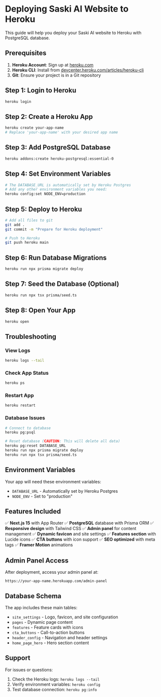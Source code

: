# Deploying Saski AI Website to Heroku

This guide will help you deploy your Saski AI website to Heroku with PostgreSQL database.

## Prerequisites

1. **Heroku Account**: Sign up at [heroku.com](https://heroku.com)
2. **Heroku CLI**: Install from [devcenter.heroku.com/articles/heroku-cli](https://devcenter.heroku.com/articles/heroku-cli)
3. **Git**: Ensure your project is in a Git repository

## Step 1: Login to Heroku

```bash
heroku login
```

## Step 2: Create a Heroku App

```bash
heroku create your-app-name
# Replace 'your-app-name' with your desired app name
```

## Step 3: Add PostgreSQL Database

```bash
heroku addons:create heroku-postgresql:essential-0
```

## Step 4: Set Environment Variables

```bash
# The DATABASE_URL is automatically set by Heroku Postgres
# Add any other environment variables you need:
heroku config:set NODE_ENV=production
```

## Step 5: Deploy to Heroku

```bash
# Add all files to git
git add .
git commit -m "Prepare for Heroku deployment"

# Push to Heroku
git push heroku main
```

## Step 6: Run Database Migrations

```bash
heroku run npx prisma migrate deploy
```

## Step 7: Seed the Database (Optional)

```bash
heroku run npx tsx prisma/seed.ts
```

## Step 8: Open Your App

```bash
heroku open
```

## Troubleshooting

### View Logs
```bash
heroku logs --tail
```

### Check App Status
```bash
heroku ps
```

### Restart App
```bash
heroku restart
```

### Database Issues
```bash
# Connect to database
heroku pg:psql

# Reset database (CAUTION: This will delete all data)
heroku pg:reset DATABASE_URL
heroku run npx prisma migrate deploy
heroku run npx tsx prisma/seed.ts
```

## Environment Variables

Your app will need these environment variables:
- `DATABASE_URL` - Automatically set by Heroku Postgres
- `NODE_ENV` - Set to "production"

## Features Included

✅ **Next.js 15** with App Router
✅ **PostgreSQL** database with Prisma ORM
✅ **Responsive design** with Tailwind CSS
✅ **Admin panel** for content management
✅ **Dynamic favicon** and site settings
✅ **Features section** with Lucide icons
✅ **CTA buttons** with icon support
✅ **SEO optimized** with meta tags
✅ **Framer Motion** animations

## Admin Panel Access

After deployment, access your admin panel at:
```
https://your-app-name.herokuapp.com/admin-panel
```

## Database Schema

The app includes these main tables:
- `site_settings` - Logo, favicon, and site configuration
- `pages` - Dynamic page content
- `features` - Feature cards with icons
- `cta_buttons` - Call-to-action buttons
- `header_config` - Navigation and header settings
- `home_page_hero` - Hero section content

## Support

For issues or questions:
1. Check the Heroku logs: `heroku logs --tail`
2. Verify environment variables: `heroku config`
3. Test database connection: `heroku pg:info` 